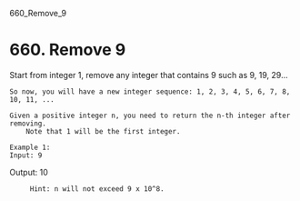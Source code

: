 660_Remove_9
# 660. Remove 9

Start from integer 1, remove any integer that contains 9 such as 9, 19, 29... 

    So now, you will have a new integer sequence: 1, 2, 3, 4, 5, 6, 7, 8, 10, 11, ...

    Given a positive integer n, you need to return the n-th integer after removing.
        Note that 1 will be the first integer.

    Example 1:
    Input: 9
Output: 10

    

    
         Hint: n will not exceed 9 x 10^8.